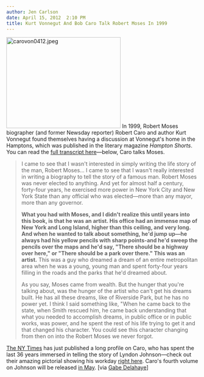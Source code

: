 ```yaml
---
author: Jen Carlson
date: April 15, 2012  2:10 PM
title: Kurt Vonnegut And Bob Caro Talk Robert Moses In 1999
---
```


<p><span class="mt-enclosure mt-enclosure-image" style="display: inline;"> <img alt="carovon0412.jpeg" src="https://web.archive.org/web/20120508235102im_/http://gothamist.com/attachments/arts_jen/carovon0412.jpeg" width="300" height="239" class="image-right"> </span>In 1999, Robert Moses biographer (and former Newsday reporter) Robert Caro and author Kurt Vonnegut found themselves having a discussion at Vonnegut&apos;s home in the Hamptons, which was published in the literary magazine <em>Hampton Shorts</em>. You can read the <a href="https://web.archive.org/web/20120508235102/http://www.robertacaro.com/newvan.htm">full transcript here</a>&#x2014;below, Caro talks Moses.</p>

<blockquote>I came to see that I wasn&apos;t interested in simply writing the life story of the man, Robert Moses... I came to see that I wasn&apos;t really interested in writing a biography to tell the story of a famous man. Robert Moses was never elected to anything. And yet for almost half a century, forty-four years, he exercised more power in New York City and New York State than any official who was elected&#x2014;more than any mayor, more than any governor. 

<p><strong>What you had with Moses, and I didn&apos;t realize this until years into this book, is that he was an artist. His office had an immense map of New York and Long Island, higher than this ceiling, and very long. And when he wanted to talk about something, he&apos;d jump up&#x2014;he always had his yellow pencils with sharp points-and he&apos;d sweep the pencils over the maps and he&apos;d say, &quot;There should be a highway over here,&quot; or &quot;There should be a park over there.&quot; This was an artist.</strong> This was a guy who dreamed a dream of an entire metropolitan area when he was a young, young man and spent forty-four years filling in the roads and the parks that he&apos;d dreamed about. </p>

<p>As you say, Moses came from wealth. But the hunger that you&apos;re talking about, was the hunger of the artist who can&apos;t get his dreams built. He has all these dreams, like of Riverside Park, but he has no power yet. I think I said something like, &quot;When he came back to the state, when Smith rescued him, he came back understanding that what you needed to accomplish dreams, in public office or in public works, was power, and he spent the rest of his life trying to get it and that changed his character. You could see this character changing from then on into the Robert Moses we never forgot.</p></blockquote><p></p>

<p><a href="https://web.archive.org/web/20120508235102/http://www.nytimes.com/2012/04/15/magazine/robert-caros-big-dig.html">The NY Times</a> has just published a long profile on Caro, who has spent the last 36 years immersed in telling the story of Lyndon Johnson&#x2014;check out their amazing pictorial showing his workday <a href="https://web.archive.org/web/20120508235102/http://www.nytimes.com/slideshow/2012/04/15/magazine/robert-caro-process.html">right here</a>. Caro&apos;s fourth volume on Johnson will be released <a href="https://web.archive.org/web/20120508235102/http://www.amazon.com/The-Passage-Power-Lyndon-Johnson/dp/0679405070/ref=sr_1_1?ie=UTF8&amp;qid=1334496298&amp;sr=8-1">in May</a>. [via <a href="https://web.archive.org/web/20120508235102/https://twitter.com/#!/gabedelahaye/status/190482139496714240">Gabe Delahaye</a>]</p>